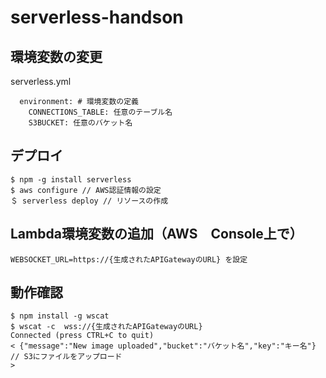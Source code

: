 # serverless-handson


## 環境変数の変更

serverless.yml

```
  environment: # 環境変数の定義
    CONNECTIONS_TABLE: 任意のテーブル名
    S3BUCKET: 任意のバケット名
```

## デプロイ

```
$ npm -g install serverless
$ aws configure // AWS認証情報の設定
＄ serverless deploy // リソースの作成
```

## Lambda環境変数の追加（AWS　Console上で）

```
WEBSOCKET_URL=https://{生成されたAPIGatewayのURL} を設定
```

## 動作確認

```
$ npm install -g wscat
$ wscat -c  wss://{生成されたAPIGatewayのURL}
Connected (press CTRL+C to quit)
< {"message":"New image uploaded","bucket":"バケット名","key":"キー名"} // S3にファイルをアップロード
> 
```
